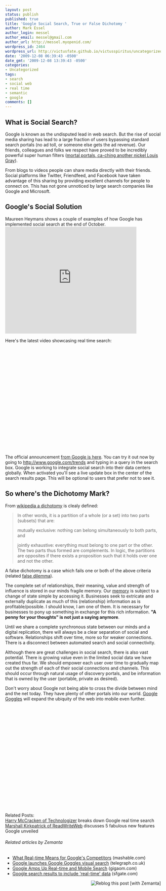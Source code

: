 ```yaml
---
layout: post
status: publish
published: true
title: 'Google Social Search, True or False Dichotomy '
author: Mark Essel
author_login: messel
author_email: messel@gmail.com
author_url: http://messel.myopenid.com/
wordpress_id: 2464
wordpress_url: http://victusfate.github.io/victusspiritus/uncategorized/2009/12/08/google-social-search-true-or-false-dichotomy/
date: '2009-12-08 06:39:43 -0500'
date_gmt: '2009-12-08 13:39:43 -0500'
categories:
- Uncategorized
tags:
- search
- social web
- real time
- semantic
- google
comments: []
---
```

<h2>What is Social Search?</h2>
<p>Google is known as the undisputed lead in web search. But the rise of social media sharing has lead to a large fraction of users bypassing standard search portals (no ad toll, or someone else gets the ad revenue). Our friends, colleagues and folks we respect have proved to be incredibly powerful super human filters (<a href="http://blog.louisgray.com/2009/11/keep-close-eye-on-chris-messina-for.html">mortal portals, ca-ching another nickel Louis Gray</a>).</p>
<p>From blogs to videos people can share media directly with their friends. Social platforms like Twitter, Friendfeed, and Facebook have taken advantage of this sharing by providing excellent channels for people to connect on. This has not gone unnoticed by large search companies like Google and Microsoft.</p>
<h2>Google's Social Solution</h2>
<p>Maureen Heymans shows a couple of examples of how Google has implemented social search at the end of October.<br />
<object classid="clsid:d27cdb6e-ae6d-11cf-96b8-444553540000" width="425" height="344" codebase="http://download.macromedia.com/pub/shockwave/cabs/flash/swflash.cab#version=6,0,40,0"><param name="allowFullScreen" value="true" /><param name="allowScriptAccess" value="always" /><param name="src" value="http://www.youtube.com/v/ZqWJxgp-_mU&amp;color1=0xb1b1b1&amp;color2=0xcfcfcf&amp;feature=player_embedded&amp;fs=1" /><param name="allowfullscreen" value="true" /><embed type="application/x-shockwave-flash" width="425" height="344" src="http://www.youtube.com/v/ZqWJxgp-_mU&amp;color1=0xb1b1b1&amp;color2=0xcfcfcf&amp;feature=player_embedded&amp;fs=1" allowscriptaccess="always" allowfullscreen="true"></embed></object></p>
<p>Here's the latest video showcasing real time search:<br />
<object classid="clsid:d27cdb6e-ae6d-11cf-96b8-444553540000" width="425" height="344" codebase="http://download.macromedia.com/pub/shockwave/cabs/flash/swflash.cab#version=6,0,40,0"><param name="allowFullScreen" value="true" /><param name="allowScriptAccess" value="always" /><param name="src" value="http://www.youtube.com/v/WRkYmx4A9Do&amp;color1=0xb1b1b1&amp;color2=0xcfcfcf&amp;hl=en_US&amp;feature=player_embedded&amp;fs=1" /><param name="allowfullscreen" value="true" /><embed type="application/x-shockwave-flash" width="425" height="344" src="http://www.youtube.com/v/WRkYmx4A9Do&amp;color1=0xb1b1b1&amp;color2=0xcfcfcf&amp;hl=en_US&amp;feature=player_embedded&amp;fs=1" allowscriptaccess="always" allowfullscreen="true"></embed></object></p>
<p>The official announcement <a href="http://googleblog.blogspot.com/2009/12/relevance-meets-real-time-web.html">from Google is here</a>. You can try it out now by going to <a href="http://www.google.com/trends">http://www.google.com/trends</a> and typing in a query in the search box. Google is working to integrate social search into their data centers globally. When activated you'll see a live update box in the center of the search results page. This will be optional to users that prefer not to see it.</p>
<h2>So where's the Dichotomy Mark?</h2>
<p>From <a href="http://en.m.wikipedia.org/wiki/Dichotomy?wasRedirected=true">wikipedia a dichotomy</a> is clealy defined:</p>
<blockquote><p>In other words, it is a partition of a whole (or a set) into two parts (subsets) that are:</p>
<p>mutually exclusive: nothing can belong simultaneously to both parts, and</p>
<p>jointly exhaustive: everything must belong to one part or the other.<br />
The two parts thus formed are complements. In logic, the partitions are opposites if there exists a proposition such that it holds over one and not the other.</p></blockquote>
<p>A false dichotomy is a case which fails one or both of the above criteria (related <a href="http://en.wikipedia.org/wiki/False_dilemma">false dilemma</a>).</p>
<p>The complete set of relationships, their meaning, value and strength of influence is stored in our minds fragile memory. Our <a href="http://en.m.wikipedia.org/wiki/Memory?wasRedirected=true">memory</a> is subject to a change of state simple by accessing it. Businesses seek to extricate and externally duplicate as much of this (relationship) information as is profitable/possible. I should know, I am one of them. It is necessary for businesses to pony up something in exchange for this rich information. <strong>"A penny for your thoughts" is not just a saying anymore</strong>.</p>
<p>Until we share a complete synchronous state between our minds and a digital replication, there will always be a clear separation of social and software. Relationships shift over time, more so for weaker connections. There is a disconnect between automated search and social connectivity.</p>
<p>Although there are great challenges in social search, there is also vast potential. There is growing value even in the limited social data we have created thus far. We should empower each user over time to gradually map out the strength of each of their social connections and channels. This should occur through natural usage of discovery portals, and be information that is owned by the user (portable, private as desired).</p>
<p>Don't worry about Google not being able to cross the divide between mind and the net today. They have plenty of other portals into our world. <a href="http://www.google.com/mobile/goggles/">Google Goggles</a> will expand the ubiquity of the web into mobile even further.<br />
<object classid="clsid:d27cdb6e-ae6d-11cf-96b8-444553540000" width="425" height="344" codebase="http://download.macromedia.com/pub/shockwave/cabs/flash/swflash.cab#version=6,0,40,0"><param name="allowFullScreen" value="true" /><param name="allowScriptAccess" value="always" /><param name="src" value="http://www.youtube.com/v/Hhgfz0zPmH4&amp;rel=0&amp;color1=0xb1b1b1&amp;color2=0xcfcfcf&amp;hl=en_US&amp;feature=player_embedded&amp;fs=1" /><param name="allowfullscreen" value="true" /><embed type="application/x-shockwave-flash" width="425" height="344" src="http://www.youtube.com/v/Hhgfz0zPmH4&amp;rel=0&amp;color1=0xb1b1b1&amp;color2=0xcfcfcf&amp;hl=en_US&amp;feature=player_embedded&amp;fs=1" allowscriptaccess="always" allowfullscreen="true"></embed></object></p>
<p>Related Posts:<br />
<a href="http://technologizer.com/2009/12/07/google-search-goes-real-time/">Harry McCracken of Technologizer</a> breaks down Google  real time search<br />
<a href="http://www.readwriteweb.com/archives/five_fabulous_new_features_google_unveiled_today.php">Marshall Kirkpatrick of ReadWriteWeb</a> discusses 5 fabulous new features Google unveiled</p>
<h6 class="zemanta-related-title" style="font-size: 1em;">Related articles by Zemanta</h6>
<ul class="zemanta-article-ul">
<li class="zemanta-article-ul-li"><a href="http://mashable.com/2009/12/07/what-real-time-means-for-googles-competitors/">What Real-time Means for Google's Competitors</a> (mashable.com)</li>
<li class="zemanta-article-ul-li"><a href="http://r.zemanta.com/?u=http%3A//www.telegraph.co.uk/technology/google/6752725/Google-launches-Google-Goggles-visual-search.html&amp;a=10250816&amp;rid=506ae255-9010-448f-a75b-7db90780b39b&amp;e=1dcc6cb5f467710e662ec9d33c89dc5d">Google launches Google Goggles visual search</a> (telegraph.co.uk)</li>
<li class="zemanta-article-ul-li"><a href="http://gigaom.com/2009/12/07/google-amps-up-real-time-and-mobile-search/">Google Amps Up Real-time and Mobile Search</a> (gigaom.com)</li>
<li class="zemanta-article-ul-li"><a href="http://www.sfgate.com/cgi-bin/article.cgi?f=/n/a/2009/12/07/financial/f115234S07.DTL&amp;feed=rss.technology">Google search results to include 'real-time' data</a> (sfgate.com)</li>
</ul>
<div class="zemanta-pixie" style="margin-top: 10px; height: 15px;"><a class="zemanta-pixie-a" title="Reblog this post [with Zemanta]" href="http://reblog.zemanta.com/zemified/506ae255-9010-448f-a75b-7db90780b39b/"><img class="zemanta-pixie-img" style="border: none; float: right;" src="http://img.zemanta.com/reblog_e.png?x-id=506ae255-9010-448f-a75b-7db90780b39b" alt="Reblog this post [with Zemanta]" /></a><span class="zem-script more-related pretty-attribution"><script src="http://static.zemanta.com/readside/loader.js" type="text/javascript"></script></span></div>
